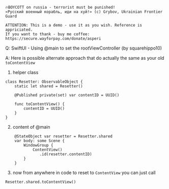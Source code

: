 ```
🔥BOYCOTT on russia - terrorist must be punished!
«Русский военный корабль, иди на хуй!» (c) Grybov, Ukrainian Frontier Guard

ATTENTION: This is a demo - use it as you wish. Reference is appriciated.
If you want to thank - buy me coffee: https://secure.wayforpay.com/donate/asperi
```

Q: SwiftUI - Using @main to set the rootViewController (by squarehippo10)

A: Here is possible alternate approach that do actually the same as your old `toContentView`

1) helper class

```
class Resetter: ObservableObject {
	static let shared = Resetter()

	@Published private(set) var contentID = UUID()

	func toContentView() {
		contentID = UUID()
	}
}
```

2) content of @main 

```
	@StateObject var resetter = Resetter.shared
    var body: some Scene {
        WindowGroup {
            ContentView()
			   .id(resetter.contentID)
        }
    }
```

3) now from anywhere in code to reset to `ContentView` you can just call

```
Resetter.shared.toContentView()
```
